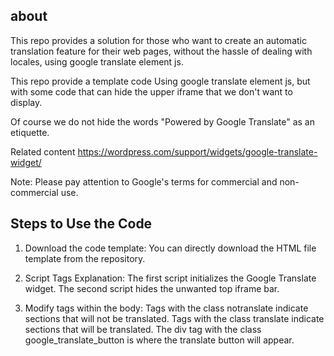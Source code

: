 ## about

This repo provides a solution for those who want to create an automatic translation feature for their web pages, 
without the hassle of dealing with locales, using google translate element js.

This repo provide a template code Using google translate element js, but with some code that can hide the upper iframe that we don't want to display. 

Of course we do not hide the words "Powered by Google Translate" as an etiquette.

Related content
https://wordpress.com/support/widgets/google-translate-widget/

Note: Please pay attention to Google's terms for commercial and non-commercial use.


## Steps to Use the Code

1. Download the code template:
You can directly download the HTML file template from the repository.

2. Script Tags Explanation:
The first script initializes the Google Translate widget.
The second script hides the unwanted top iframe bar.

3. Modify tags within the body:
Tags with the class notranslate indicate sections that will not be translated.
Tags with the class translate indicate sections that will be translated.
The div tag with the class google_translate_button is where the translate button will appear.
